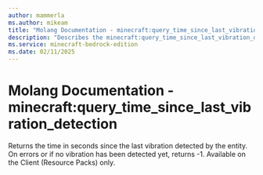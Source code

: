 ```yaml
---
author: mammerla
ms.author: mikeam
title: "Molang Documentation - minecraft:query_time_since_last_vibration_detection"
description: "Describes the minecraft:query_time_since_last_vibration_detection molang"
ms.service: minecraft-bedrock-edition
ms.date: 02/11/2025 
---
```


# Molang Documentation - minecraft:query_time_since_last_vibration_detection

Returns the time in seconds since the last vibration detected by the entity. On errors or if no vibration has been detected yet, returns -1. Available on the Client (Resource Packs) only.
